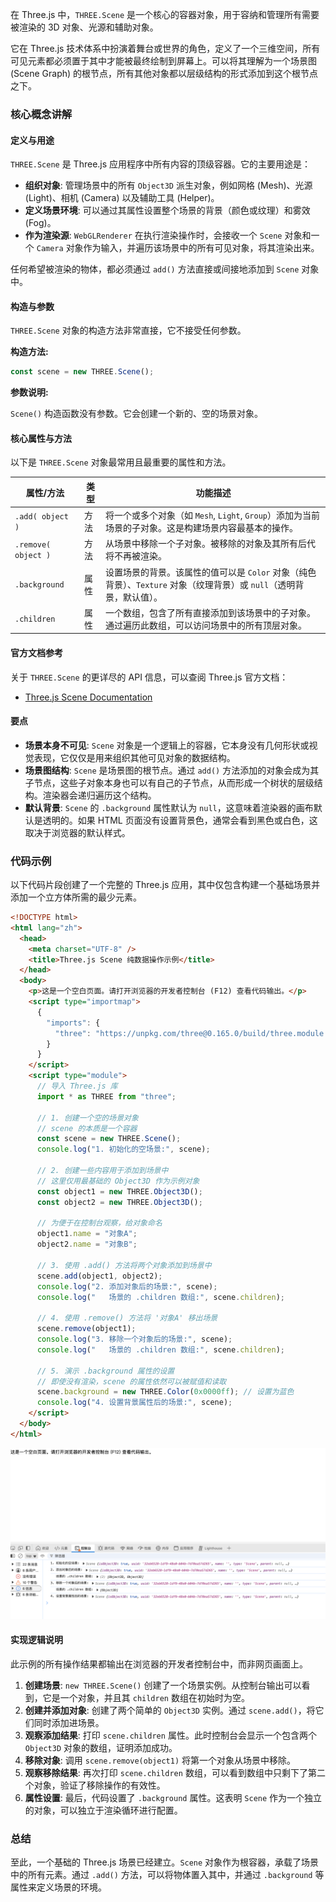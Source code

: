 在 Three.js 中，`THREE.Scene` 是一个核心的容器对象，用于容纳和管理所有需要被渲染的 3D 对象、光源和辅助对象。

它在 Three.js 技术体系中扮演着舞台或世界的角色，定义了一个三维空间，所有可见元素都必须置于其中才能被最终绘制到屏幕上。可以将其理解为一个场景图 (Scene Graph) 的根节点，所有其他对象都以层级结构的形式添加到这个根节点之下。

### **核心概念讲解**

#### **定义与用途**

`THREE.Scene` 是 Three.js 应用程序中所有内容的顶级容器。它的主要用途是：

- **组织对象**: 管理场景中的所有 `Object3D` 派生对象，例如网格 (Mesh)、光源 (Light)、相机 (Camera) 以及辅助工具 (Helper)。
- **定义场景环境**: 可以通过其属性设置整个场景的背景（颜色或纹理）和雾效 (Fog)。
- **作为渲染源**: `WebGLRenderer` 在执行渲染操作时，会接收一个 `Scene` 对象和一个 `Camera` 对象作为输入，并遍历该场景中的所有可见对象，将其渲染出来。

任何希望被渲染的物体，都必须通过 `add()` 方法直接或间接地添加到 `Scene` 对象中。

#### **构造与参数**

`THREE.Scene` 对象的构造方法非常直接，它不接受任何参数。

**构造方法:**

```javaScript
const scene = new THREE.Scene();
```

**参数说明:**

`Scene()` 构造函数没有参数。它会创建一个新的、空的场景对象。

#### **核心属性与方法**

以下是 `THREE.Scene` 对象最常用且最重要的属性和方法。

| 属性/方法           | 类型 | 功能描述                                                                                                             |
| ------------------- | ---- | -------------------------------------------------------------------------------------------------------------------- |
| `.add( object )`    | 方法 | 将一个或多个对象（如 `Mesh`, `Light`, `Group`）添加为当前场景的子对象。这是构建场景内容最基本的操作。                |
| `.remove( object )` | 方法 | 从场景中移除一个子对象。被移除的对象及其所有后代将不再被渲染。                                                       |
| `.background`       | 属性 | 设置场景的背景。该属性的值可以是 `Color` 对象（纯色背景）、`Texture` 对象（纹理背景）或 `null`（透明背景，默认值）。 |
| `.children`         | 属性 | 一个数组，包含了所有直接添加到该场景中的子对象。通过遍历此数组，可以访问场景中的所有顶层对象。                       |

#### **官方文档参考**

关于 `THREE.Scene` 的更详尽的 API 信息，可以查阅 Three.js 官方文档：

- [Three.js Scene Documentation](https://threejs.org/docs/#api/en/scenes/Scene)

#### **要点**

- **场景本身不可见**: `Scene` 对象是一个逻辑上的容器，它本身没有几何形状或视觉表现，它仅仅是用来组织其他可见对象的数据结构。
- **场景图结构**: `Scene` 是场景图的根节点。通过 `add()` 方法添加的对象会成为其子节点，这些子对象本身也可以有自己的子节点，从而形成一个树状的层级结构。渲染器会递归遍历这个结构。
- **默认背景**: `Scene` 的 `.background` 属性默认为 `null`，这意味着渲染器的画布默认是透明的。如果 HTML 页面没有设置背景色，通常会看到黑色或白色，这取决于浏览器的默认样式。

### **代码示例**

以下代码片段创建了一个完整的 Three.js 应用，其中仅包含构建一个基础场景并添加一个立方体所需的最少元素。

```html
<!DOCTYPE html>
<html lang="zh">
  <head>
    <meta charset="UTF-8" />
    <title>Three.js Scene 纯数据操作示例</title>
  </head>
  <body>
    <p>这是一个空白页面。请打开浏览器的开发者控制台 (F12) 查看代码输出。</p>
    <script type="importmap">
      {
        "imports": {
          "three": "https://unpkg.com/three@0.165.0/build/three.module.js"
        }
      }
    </script>
    <script type="module">
      // 导入 Three.js 库
      import * as THREE from "three";

      // 1. 创建一个空的场景对象
      // scene 的本质是一个容器
      const scene = new THREE.Scene();
      console.log("1. 初始化的空场景:", scene);

      // 2. 创建一些内容用于添加到场景中
      // 这里仅用最基础的 Object3D 作为示例对象
      const object1 = new THREE.Object3D();
      const object2 = new THREE.Object3D();

      // 为便于在控制台观察，给对象命名
      object1.name = "对象A";
      object2.name = "对象B";

      // 3. 使用 .add() 方法将两个对象添加到场景中
      scene.add(object1, object2);
      console.log("2. 添加对象后的场景:", scene);
      console.log("   场景的 .children 数组:", scene.children);

      // 4. 使用 .remove() 方法将 '对象A' 移出场景
      scene.remove(object1);
      console.log("3. 移除一个对象后的场景:", scene);
      console.log("   场景的 .children 数组:", scene.children);

      // 5. 演示 .background 属性的设置
      // 即使没有渲染，scene 的属性依然可以被赋值和读取
      scene.background = new THREE.Color(0x0000ff); // 设置为蓝色
      console.log("4. 设置背景属性后的场景:", scene);
    </script>
  </body>
</html>
```

![](image/scene.png)

#### **实现逻辑说明**

此示例的所有操作结果都输出在浏览器的开发者控制台中，而非网页画面上。

1. **创建场景**: `new THREE.Scene()` 创建了一个场景实例。从控制台输出可以看到，它是一个对象，并且其 `children` 数组在初始时为空。
2. **创建并添加对象**: 创建了两个简单的 `Object3D` 实例。通过 `scene.add()`，将它们同时添加进场景。
3. **观察添加结果**: 打印 `scene.children` 属性。此时控制台会显示一个包含两个 `Object3D` 对象的数组，证明添加成功。
4. **移除对象**: 调用 `scene.remove(object1)` 将第一个对象从场景中移除。
5. **观察移除结果**: 再次打印 `scene.children` 数组，可以看到数组中只剩下了第二个对象，验证了移除操作的有效性。
6. **属性设置**: 最后，代码设置了 `.background` 属性。这表明 `Scene` 作为一个独立的对象，可以独立于渲染循环进行配置。

### **总结**

至此，一个基础的 Three.js 场景已经建立。`Scene` 对象作为根容器，承载了场景中的所有元素。通过 `.add()` 方法，可以将物体置入其中，并通过 `.background` 等属性来定义场景的环境。
